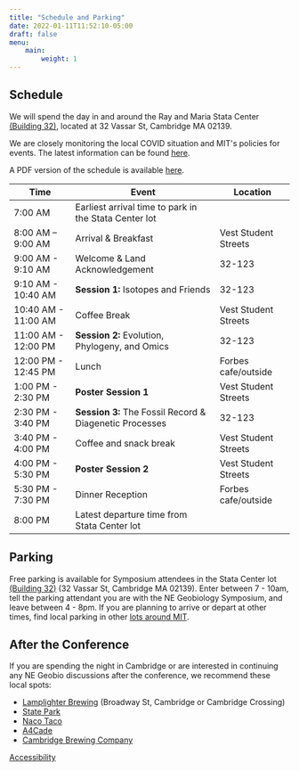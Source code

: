 ```yaml
---
title: "Schedule and Parking"
date: 2022-01-11T11:52:10-05:00
draft: false
menu:
    main:
        weight: 1
---
```


## Schedule
We will spend the day in and around the Ray and Maria Stata Center [(Building 32)](https://whereis.mit.edu/?go=32), located at 32 Vassar St, Cambridge MA 02139.

We are closely monitoring the local COVID situation and MIT's policies for events. The latest information can be found [here](https://now.mit.edu/).

A PDF version of the schedule is available <a href="NEGeobio22_Schedule_Final.pdf" download>here</a>.

| Time | Event | Location |
|---|---|---|
| 7:00 AM | Earliest arrival time to park in the Stata Center lot| |
| 8:00 AM – 9:00 AM | Arrival & Breakfast | Vest Student Streets|
| 9:00 AM - 9:10 AM | Welcome & Land Acknowledgement | 32-123 |
| 9:10 AM - 10:40 AM | **Session 1:**  Isotopes and Friends | 32-123 |
| 10:40 AM - 11:00 AM | Coffee Break | Vest Student Streets |
| 11:00 AM - 12:00 PM | **Session 2:** Evolution, Phylogeny, and Omics | 32-123 |
| 12:00 PM - 12:45 PM | Lunch | Forbes cafe/outside |
| 1:00 PM - 2:30 PM | **Poster Session 1** | Vest Student Streets |
| 2:30 PM - 3:40 PM | **Session 3:** The Fossil Record & Diagenetic Processes | 32-123 |
| 3:40 PM - 4:00 PM | Coffee and snack break | Vest Student Streets |
| 4:00 PM - 5:30 PM | **Poster Session 2** | Vest Student Streets |
| 5:30 PM - 7:30 PM | Dinner Reception | Forbes cafe/outside |
| 8:00 PM | Latest departure time from Stata Center lot| |

## Parking
Free parking is available for Symposium attendees in the Stata Center lot [(Building 32)](https://whereis.mit.edu/?go=32) (32 Vassar St, Cambridge MA 02139). Enter between 7 - 10am, tell the parking attendant you are with the NE Geobiology Symposium, and leave between 4 - 8pm.  If you are planning to arrive or depart at other times, find local parking in other [lots around MIT](http://web.mit.edu/facilities/transportation/parking/visitors/public_parking.html).

## After the Conference
If you are spending the night in Cambridge or are interested in continuing any NE Geobio discussions after the conference, we recommend these local spots:
- [Lamplighter Brewing](https://lamplighterbrewing.com/) (Broadway St, Cambridge or Cambridge Crossing)
- [State Park](http://statepark.is/)
- [Naco Taco](https://www.nacocentral.com/)
- [A4Cade](https://www.a4cade.com/)
- [Cambridge Brewing Company](https://www.cambridgebrewingcompany.com/)


<footer>
 <a href="https://accessibility.mit.edu">Accessibility</a>
</footer>
